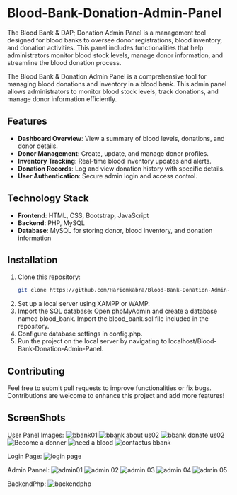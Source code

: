 # Blood-Bank-Donation-Admin-Panel
The Blood Bank & DAP; Donation Admin Panel is a management tool designed for blood banks to oversee donor registrations, blood inventory, and donation activities. This panel includes functionalities that help administrators monitor blood stock levels, manage donor information, and streamline the blood donation process.

The Blood Bank & Donation Admin Panel is a comprehensive tool for managing blood donations and inventory in a blood bank. This admin panel allows administrators to monitor blood stock levels, track donations, and manage donor information efficiently.

## Features
- **Dashboard Overview**: View a summary of blood levels, donations, and donor details.
- **Donor Management**: Create, update, and manage donor profiles.
- **Inventory Tracking**: Real-time blood inventory updates and alerts.
- **Donation Records**: Log and view donation history with specific details.
- **User Authentication**: Secure admin login and access control.

## Technology Stack
- **Frontend**: HTML, CSS, Bootstrap, JavaScript
- **Backend**: PHP, MySQL
- **Database**: MySQL for storing donor, blood inventory, and donation information

## Installation
1. Clone this repository:
   ```bash
   git clone https://github.com/Hariomkabra/Blood-Bank-Donation-Admin-Panel.git
2. Set up a local server using XAMPP or WAMP.
3. Import the SQL database:
   Open phpMyAdmin and create a database named blood_bank.
   Import the blood_bank.sql file included in the repository.
4. Configure database settings in config.php.
5. Run the project on the local server by navigating to localhost/Blood-Bank-Donation-Admin-Panel.

## Contributing
Feel free to submit pull requests to improve functionalities or fix bugs. Contributions are welcome to enhance this project and add more features!

## ScreenShots
User Panel Images:
![bbank01](https://github.com/user-attachments/assets/5e94391f-4316-4b5a-bdc9-d4b335b04c1c)
![bbank about us02](https://github.com/user-attachments/assets/7c9cf726-39f4-4268-8962-16a5c52cbc48)
![bbank donate us02](https://github.com/user-attachments/assets/55ea88e4-5d75-4193-b1d9-4b656ede0c39)
![Become a donner](https://github.com/user-attachments/assets/f5c0b076-8342-4ed2-980b-ac92b309928d)
![need a blood](https://github.com/user-attachments/assets/c5203c95-b24d-4084-977c-b148749f9193)
![contactus bbank](https://github.com/user-attachments/assets/fd2c314b-8493-4e11-8e3a-61a56cd3a431)

Login Page:
![login page](https://github.com/user-attachments/assets/35637461-b12c-42d6-91ca-fb54450c38e0)


 Admin Pannel:
 ![admin01](https://github.com/user-attachments/assets/c330e82d-e0b0-426c-bf17-4c36b9963762)
![admin 02](https://github.com/user-attachments/assets/e57c7908-4ef8-43ac-b101-ab3780ffc8d0)
![admin 03](https://github.com/user-attachments/assets/04f752b6-c3cf-4b57-93b3-b4d37a89a403)
![admin 04](https://github.com/user-attachments/assets/8f075870-c8eb-41d0-89df-9f12df0c6572)
![admin 05](https://github.com/user-attachments/assets/c4a02109-af00-45df-bfa5-3436417a537d)

BackendPhp:
![backendphp](https://github.com/user-attachments/assets/43af71cd-6df4-4d7a-9384-49162211d4a3)

 





